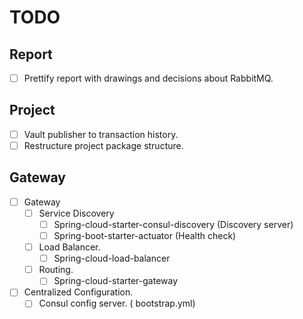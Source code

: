# TODO

## Report

* [ ] Prettify report with drawings and decisions about RabbitMQ.

## Project

* [ ] Vault publisher to transaction history.
* [ ] Restructure project package structure.

## Gateway

* [ ] Gateway
    * [ ] Service Discovery
        * [ ] Spring-cloud-starter-consul-discovery (Discovery server)
        * [ ] Spring-boot-starter-actuator (Health check)
    * [ ] Load Balancer.
        * [ ] Spring-cloud-load-balancer
    * [ ] Routing.
        * [ ] Spring-cloud-starter-gateway
* [ ] Centralized Configuration.
    * [ ] Consul config server. ( bootstrap.yml)